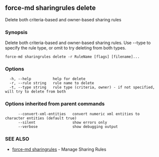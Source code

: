 ## force-md sharingrules delete

Delete both criteria-based and owner-based sharing rules

### Synopsis

Delete both criteria-based and owner-based sharing rules. Use --type to specify the rule type, or omit to try deleting from both types.

```
force-md sharingrules delete -r RuleName [flags] [filename]...
```

### Options

```
  -h, --help          help for delete
  -r, --rule string   rule name to delete
  -t, --type string   rule type (criteria, owner) - if not specified, will try to delete from both
```

### Options inherited from parent commands

```
      --convert-xml-entities   convert numeric xml entities to character entities (default true)
      --silent                 show errors only
      --verbose                show debugging output
```

### SEE ALSO

* [force-md sharingrules](force-md_sharingrules.md)	 - Manage Sharing Rules

